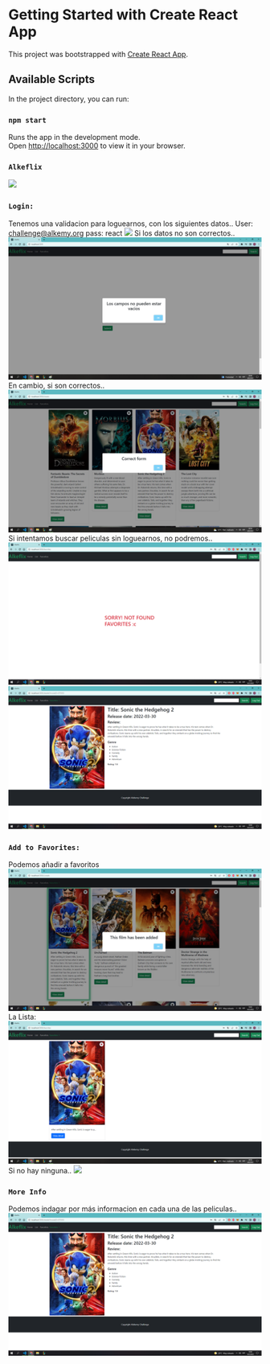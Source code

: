 # Getting Started with Create React App

This project was bootstrapped with [Create React App](https://github.com/facebook/create-react-app).

## Available Scripts

In the project directory, you can run:

### `npm start`

Runs the app in the development mode.\
Open [http://localhost:3000](http://localhost:3000) to view it in your browser.

### `Alkeflix`
![](src/img/Ale.jpg)

### `Login:`
Tenemos una validacion para loguearnos, con los siguientes datos..
User: challenge@alkemy.org
pass: react
![](../img/Alkeflix-Error1.jpg)
Si los datos no son correctos..
![](src/img/Alkeflix-Error2.jpg)
En cambio, si son correctos..
![](src/img/Alkeflix-Success1.jpg)
Si intentamos buscar peliculas sin loguearnos, no podremos..
![](src/img/Alkeflix3.jpg)
![](src/img/Alkeflix4.jpg)

### `Add to Favorites:`
Podemos añadir a favoritos
![](src/img/Alkeflix-AddToFav0.jpg)
La Lista:
![](src/img/Alkeflix-AddToFav1.jpg)
Si no hay ninguna..
![](src/img/Alkeflix-Alkeflix-Error5.jpg)

### `More Info`
Podemos indagar por más informacion en cada una de las peliculas..
![](src/img/AlkeflixMoreInfo.jpg)
